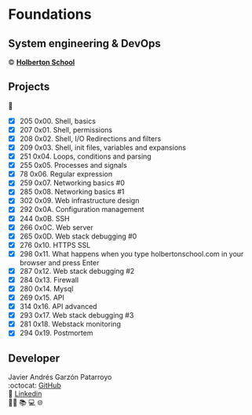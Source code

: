 # Foundations
## System engineering & DevOps
:copyright: **[Holberton School](https://www.holbertonschool.com/)**

## Projects
:open_file_folder:
* [x] 205 0x00. Shell, basics
* [x] 207 0x01. Shell, permissions
* [x] 208 0x02. Shell, I/O Redirections and filters
* [x] 209 0x03. Shell, init files, variables and expansions
* [x] 251 0x04. Loops, conditions and parsing
* [x] 255 0x05. Processes and signals
* [x]  78 0x06. Regular expression
* [x] 259 0x07. Networking basics #0
* [x] 285 0x08. Networking basics #1
* [x] 302 0x09. Web infrastructure design
* [x] 292 0x0A. Configuration management
* [x] 244 0x0B. SSH
* [x] 266 0x0C. Web server
* [x] 265 0x0D. Web stack debugging #0
* [x] 276 0x10. HTTPS SSL
* [x] 298 0x11. What happens when you type holbertonschool.com in your browser and press Enter
* [x] 287 0x12. Web stack debugging #2
* [x] 284 0x13. Firewall
* [x] 280 0x14. Mysql
* [x] 269 0x15. API
* [x] 314 0x16. API advanced
* [x] 293 0x17. Web stack debugging #3
* [x] 281 0x18. Webstack monitoring
* [x] 294 0x19. Postmortem

## Developer
Javier Andrés Garzón Patarroyo  
:octocat: [GitHub](https://github.com/javierandresgp/)  
:link: [Linkedin](https://www.linkedin.com/in/javierandresgp/)  
:man_technologist: :books: :computer: :globe_with_meridians:
